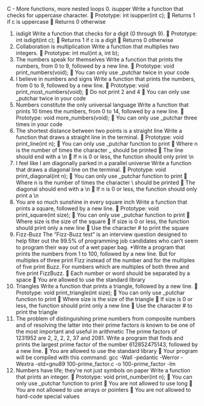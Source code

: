 C - More functions, more nested loops
0. isupper
Write a function that checks for uppercase character.
	Prototype: int isupper(int c);
	Returns 1 if c is uppercase
	Returns 0 otherwise
1. isdigit
Write a function that checks for a digit (0 through 9).
	Prototype: int isdigit(int c);
	Returns 1 if c is a digit
	Returns 0 otherwise
2. Collaboration is multiplication
Write a function that multiplies two integers.
	Prototype: int mul(int a, int b);
3. The numbers speak for themselves
Write a function that prints the numbers, from 0 to 9, followed by a new line.
	Prototype: void print_numbers(void);
	You can only use _putchar twice in your code
4. I believe in numbers and signs
Write a function that prints the numbers, from 0 to 9, followed by a new line.
	Prototype: void print_most_numbers(void);
	Do not print 2 and 4
	You can only use _putchar twice in your code
5. Numbers constitute the only universal language
Write a function that prints 10 times the numbers, from 0 to 14, followed by a new line.
	Prototype: void more_numbers(void);
	You can only use _putchar three times in your code
6. The shortest distance between two points is a straight line
Write a function that draws a straight line in the terminal.
	Prototype: void print_line(int n);
	You can only use _putchar function to print
	Where n is the number of times the character _ should be printed
	The line should end with a \n
	If n is 0 or less, the function should only print \n
7. I feel like I am diagonally parked in a parallel universe
Write a function that draws a diagonal line on the terminal.
	Prototype: void print_diagonal(int n);
	You can only use _putchar function to print
	Where n is the number of times the character \ should be printed
	The diagonal should end with a \n
	If n is 0 or less, the function should only print a \n
8. You are so much sunshine in every square inch
Write a function that prints a square, followed by a new line.
	Prototype: void print_square(int size);
	You can only use _putchar function to print
	Where size is the size of the square
	If size is 0 or less, the function should print only a new line
	Use the character # to print the square
9. Fizz-Buzz
The “Fizz-Buzz test” is an interview question designed to help filter out the 99.5% of programming job candidates who can’t seem to program their way out of a wet paper bag.
*Write a program that prints the numbers from 1 to 100, followed by a new line. But for multiples of three print Fizz instead of the number and for the multiples of five print Buzz. For numbers which are multiples of both three and five print FizzBuzz.
	Each number or word should be separated by a space
	You are allowed to use the standard library
10. Triangles
Write a function that prints a triangle, followed by a new line.
	Prototype: void print_triangle(int size);
	You can only use _putchar function to print
	Where size is the size of the triangle
	If size is 0 or less, the function should print only a new line
	Use the character # to print the triangle
11. The problem of distinguishing prime numbers from composite numbers and of resolving the latter into their prime factors is known to be one of the most important and useful in arithmetic
The prime factors of 1231952 are 2, 2, 2, 2, 37 and 2081.
Write a program that finds and prints the largest prime factor of the number 612852475143, followed by a new line.
	You are allowed to use the standard library
	Your program will be compiled with this command: gcc -Wall -pedantic -Werror -Wextra -std=gnu89 100-prime_factor.c -o 100-prime_factor -lm
12. Numbers have life; they're not just symbols on paper
Write a function that prints an integer.
	Prototype: void print_number(int n);
	You can only use _putchar function to print
	You are not allowed to use long
	You are not allowed to use arrays or pointers
	You are not allowed to hard-code special values
